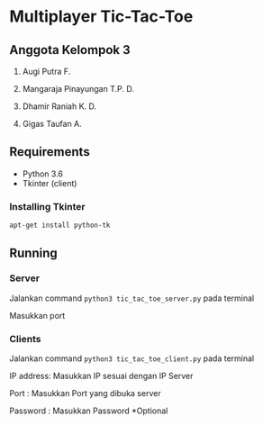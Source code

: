 # Multiplayer Tic-Tac-Toe

## Anggota Kelompok 3

1. Augi Putra F. 

2. Mangaraja Pinayungan T.P. D.

3. Dhamir Raniah K. D.

4. Gigas Taufan A.

## Requirements

*  Python 3.6
*  Tkinter (client)

### Installing Tkinter
`apt-get install python-tk`

## Running
### Server
Jalankan command `python3 tic_tac_toe_server.py` pada terminal

Masukkan port

### Clients
Jalankan command  `python3 tic_tac_toe_client.py` pada terminal

IP address: Masukkan IP sesuai dengan IP Server 

Port : Masukkan Port yang dibuka server

Password : Masukkan Password *Optional
